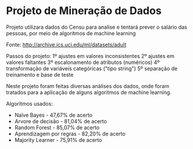 # Projeto de Mineração de Dados
Projeto utilizara dados do Censu para analise e tentará prever o salário das pessoas, por meio de algoritmos de machine learning

Fonte: http://archive.ics.uci.edu/ml/datasets/adult

Passos do projeto:
1º ajustes em valores inconsistentes
2º ajustes em valores faltantes
3º escalonamento de atributos (numéricos)
4º transformação de variáveis categóricas ("tipo string")
5º separação de treinamento e base de teste


Neste projeto foram feitas diversas análises dos dados, onde foram tratados para a aplicação de alguns algoritmos de machine learning.

Algoritmos usados:
- Naïve Bayes - 47,67% de acerto
- Arvore de decisão - 81,04% de acerto
- Random Forest - 85,07% de acerto
- Aprendizagem por regras - 82,20% de acerto
- Majority Learner - 75,91% de acerto


